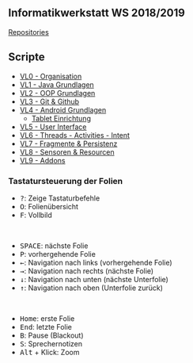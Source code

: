 ## Informatikwerkstatt WS 2018/2019

[Repositories](https://github.com/informatikwerkstatt)

## Scripte

* [VL0 - Organisation](/organisation)
* [VL1 - Java Grundlagen](/java-grundlagen/)
* [VL2 - OOP Grundlagen](/oop-grundlagen/)
* [VL3 - Git & Github](/git-github/)
* [VL4 - Android Grundlagen](/android-grundlagen/)
    * [Tablet Einrichtung](/tablet-einrichtung/)
* [VL5 - User Interface](/user-interface/)
* [VL6 - Threads - Activities - Intent](/threads-activities-intent/)
* [VL7 - Fragmente & Persistenz](/fragment-persistenz/)
* [VL8 - Sensoren & Resourcen](/sensoren-resourcen/)
* [VL9 - Addons](/addons/)

### Tastatursteuerung der Folien

* <kbd>?</kbd>: Zeige Tastaturbefehle
* <kbd>O</kbd>: Folienübersicht
* <kbd>F</kbd>: Vollbild

<br/>

* <kbd>SPACE</kbd>: nächste Folie
* <kbd>P</kbd>: vorhergehende Folie
* <kbd>←</kbd>: Navigation nach links (vorhergehende Folie)
* <kbd>→</kbd>: Navigation nach rechts (nächste Folie)
* <kbd>↓</kbd>: Navigation nach unten (nächste Unterfolie)
* <kbd>↑</kbd>: Navigation nach oben (Unterfolie zurück)

<br/>

* <kbd>Home</kbd>: erste Folie
* <kbd>End</kbd>: letzte Folie
* <kbd>B</kbd>: Pause (Blackout)
* <kbd>S</kbd>: Sprechernotizen
* <kbd>Alt</kbd> + Klick: Zoom
